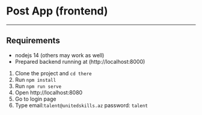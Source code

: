 # Post App (frontend)

---

## Requirements

- nodejs 14 (others may work as well)
- Prepared backend running at (http://localhost:8000)

1. Clone the project and `cd there`
2. Run `npm install`
3. Run `npm run serve`
4. Open http://localhost:8080
5. Go to login page
6. Type email:`talent@unitedskills.az` password: `talent`